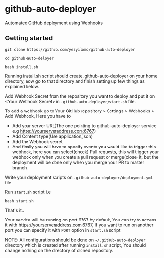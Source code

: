 # github-auto-deployer
Automated GitHub deployment using Webhooks

## Getting started

`git clone https://github.com/yezyilomo/github-auto-deployer`

`cd github-auto-deloyer`

`bash install.sh`

Running install.sh script should create .github-auto-deployer on your home directory, now go to that directory and finish setting up few things as explained below.

Add Webhook Secret from the repository you want to deploy and put it on &lt;Your Webhook Secret&gt;  in `.github-auto-deployer/start.sh` file. 

To add a webhook go to Your GitHub repository > Settings > Webhooks > Add Webhook, Here you have to 
- Add your server URL(The one pointing to github-auto-deployer service e.g https://yourserveraddress.com:6767)
- Add Content type(Use application/json)
- Add the Webhook secret
- And finally you will have to specify events you would like to trigger this webhook, here you can select(check) Pull requests, this will trigger your webhook only when you create a pull request or merge(close) it, but the deployment will be done only when you merge your PR to master branch.

Write your deployment scripts on `.github-auto-deployer/deployment.yml` file.

Run `start.sh` script i.e

`bash start.sh`

That's it..

Your service will be running on port 6767 by default, You can try to access it with https://yourserveraddress.com:6767, If you want to run on another port you can specify it with `PORT` option in `start.sh` script

NOTE: All configurations should be done on `~/.github-auto-deployer` directory which is created after running `install.sh` script, You should change nothing on the directory of cloned repository.